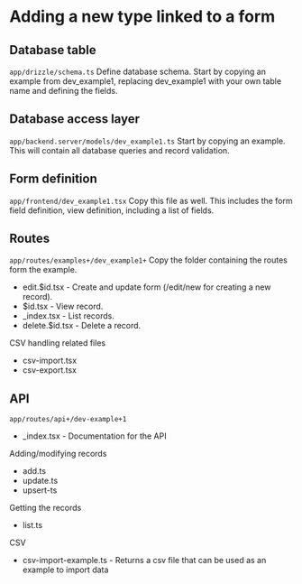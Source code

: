 # Adding a new type linked to a form

## Database table
`app/drizzle/schema.ts`
Define database schema. Start by copying an example from dev_example1, replacing dev_example1 with your own table name and defining the fields.

## Database access layer
`app/backend.server/models/dev_example1.ts`
Start by copying an example. This will contain all database queries and record validation.

## Form definition
`app/frontend/dev_example1.tsx`
Copy this file as well. This includes the form field definition, view definition, including a list of fields.

## Routes
`app/routes/examples+/dev_example1+`
Copy the folder containing the routes form the example.

- edit.$id.tsx - Create and update form (/edit/new for creating a new record).
- $id.tsx - View record.
- \_index.tsx - List records.
- delete.$id.tsx - Delete a record.

CSV handling related files
- csv-import.tsx 
- csv-export.tsx

## API
`app/routes/api+/dev-example+1`

- \_index.tsx - Documentation for the API

Adding/modifying records
- add.ts
- update.ts
- upsert-ts

Getting the records
- list.ts

CSV
- csv-import-example.ts - Returns a csv file that can be used as an example to import data

